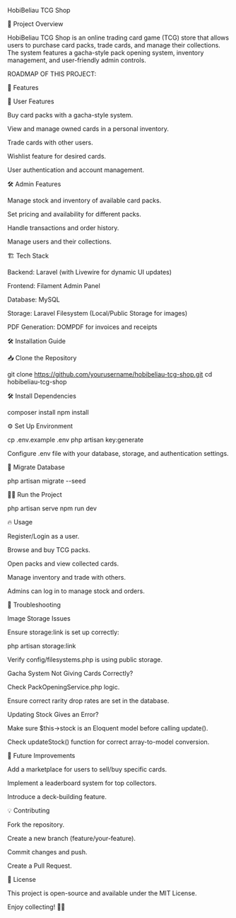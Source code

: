 HobiBeliau TCG Shop

📌 Project Overview

HobiBeliau TCG Shop is an online trading card game (TCG) store that allows users to purchase card packs, trade cards, and manage their collections. The system features a gacha-style pack opening system, inventory management, and user-friendly admin controls.

ROADMAP OF THIS PROJECT:

🚀 Features

🛒 User Features

Buy card packs with a gacha-style system.

View and manage owned cards in a personal inventory.

Trade cards with other users.

Wishlist feature for desired cards.

User authentication and account management.

🛠 Admin Features

Manage stock and inventory of available card packs.

Set pricing and availability for different packs.

Handle transactions and order history.

Manage users and their collections.

🏗 Tech Stack

Backend: Laravel (with Livewire for dynamic UI updates)

Frontend: Filament Admin Panel

Database: MySQL

Storage: Laravel Filesystem (Local/Public Storage for images)

PDF Generation: DOMPDF for invoices and receipts

🛠 Installation Guide

📥 Clone the Repository

git clone https://github.com/yourusername/hobibeliau-tcg-shop.git
cd hobibeliau-tcg-shop

🛠 Install Dependencies

composer install
npm install

⚙️ Set Up Environment

cp .env.example .env
php artisan key:generate

Configure .env file with your database, storage, and authentication settings.

📂 Migrate Database

php artisan migrate --seed

🏃‍♂️ Run the Project

php artisan serve
npm run dev

🔥 Usage

Register/Login as a user.

Browse and buy TCG packs.

Open packs and view collected cards.

Manage inventory and trade with others.

Admins can log in to manage stock and orders.

🔧 Troubleshooting

Image Storage Issues

Ensure storage:link is set up correctly:

php artisan storage:link

Verify config/filesystems.php is using public storage.

Gacha System Not Giving Cards Correctly?

Check PackOpeningService.php logic.

Ensure correct rarity drop rates are set in the database.

Updating Stock Gives an Error?

Make sure $this->stock is an Eloquent model before calling update().

Check updateStock() function for correct array-to-model conversion.

📌 Future Improvements

Add a marketplace for users to sell/buy specific cards.

Implement a leaderboard system for top collectors.

Introduce a deck-building feature.

💡 Contributing

Fork the repository.

Create a new branch (feature/your-feature).

Commit changes and push.

Create a Pull Request.

📜 License

This project is open-source and available under the MIT License.

Enjoy collecting! 🎴✨

